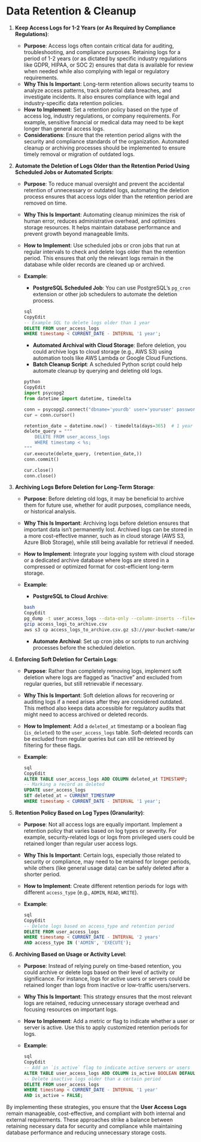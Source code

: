 # Data Retention & Cleanup

1. **Keep Access Logs for 1-2 Years (or As Required by Compliance Regulations)**:
    - **Purpose**: Access logs often contain critical data for auditing, troubleshooting, and compliance purposes. Retaining logs for a period of 1-2 years (or as dictated by specific industry regulations like GDPR, HIPAA, or SOC 2) ensures that data is available for review when needed while also complying with legal or regulatory requirements.
    - **Why This Is Important**: Long-term retention allows security teams to analyze access patterns, track potential data breaches, and investigate incidents. It also ensures compliance with legal and industry-specific data retention policies.
    - **How to Implement**: Set a retention policy based on the type of access log, industry regulations, or company requirements. For example, sensitive financial or medical data may need to be kept longer than general access logs.
    - **Considerations**: Ensure that the retention period aligns with the security and compliance standards of the organization. Automated cleanup or archiving processes should be implemented to ensure timely removal or migration of outdated logs.
2. **Automate the Deletion of Logs Older than the Retention Period Using Scheduled Jobs or Automated Scripts**:
    - **Purpose**: To reduce manual oversight and prevent the accidental retention of unnecessary or outdated logs, automating the deletion process ensures that access logs older than the retention period are removed on time.
    - **Why This Is Important**: Automating cleanup minimizes the risk of human error, reduces administrative overhead, and optimizes storage resources. It helps maintain database performance and prevent growth beyond manageable limits.
    - **How to Implement**: Use scheduled jobs or cron jobs that run at regular intervals to check and delete logs older than the retention period. This ensures that only the relevant logs remain in the database while older records are cleaned up or archived.
    - **Example**:
        - **PostgreSQL Scheduled Job**: You can use PostgreSQL’s `pg_cron` extension or other job schedulers to automate the deletion process.
        
        ```sql
        sql
        CopyEdit
        -- Example SQL to delete logs older than 1 year
        DELETE FROM user_access_logs
        WHERE timestamp < CURRENT_DATE - INTERVAL '1 year';
        
        ```
        
        - **Automated Archival with Cloud Storage**:
        Before deletion, you could archive logs to cloud storage (e.g., AWS S3) using automation tools like AWS Lambda or Google Cloud Functions.
        - **Batch Cleanup Script**: A scheduled Python script could help automate cleanup by querying and deleting old logs.
        
        ```python
        python
        CopyEdit
        import psycopg2
        from datetime import datetime, timedelta
        
        conn = psycopg2.connect("dbname='yourdb' user='youruser' password='yourpassword'")
        cur = conn.cursor()
        
        retention_date = datetime.now() - timedelta(days=365)  # 1 year
        delete_query = """
            DELETE FROM user_access_logs
            WHERE timestamp < %s;
        """
        cur.execute(delete_query, (retention_date,))
        conn.commit()
        
        cur.close()
        conn.close()
        
        ```
        
3. **Archiving Logs Before Deletion for Long-Term Storage**:
    - **Purpose**: Before deleting old logs, it may be beneficial to archive them for future use, whether for audit purposes, compliance needs, or historical analysis.
    - **Why This Is Important**: Archiving logs before deletion ensures that important data isn’t permanently lost. Archived logs can be stored in a more cost-effective manner, such as in cloud storage (AWS S3, Azure Blob Storage), while still being available for retrieval if needed.
    - **How to Implement**: Integrate your logging system with cloud storage or a dedicated archive database where logs are stored in a compressed or optimized format for cost-efficient long-term storage.
    - **Example**:
        - **PostgreSQL to Cloud Archive**:
        
        ```bash
        bash
        CopyEdit
        pg_dump -t user_access_logs --data-only --column-inserts --file=access_logs_to_archive.csv
        gzip access_logs_to_archive.csv
        aws s3 cp access_logs_to_archive.csv.gz s3://your-bucket-name/archived_logs/2023/
        
        ```
        
        - **Automate Archival**:
        Set up cron jobs or scripts to run archiving processes before the scheduled deletion.
4. **Enforcing Soft Deletion for Certain Logs**:
    - **Purpose**: Rather than completely removing logs, implement soft deletion where logs are flagged as “inactive” and excluded from regular queries, but still retrievable if necessary.
    - **Why This Is Important**: Soft deletion allows for recovering or auditing logs if a need arises after they are considered outdated. This method also keeps data accessible for regulatory audits that might need to access archived or deleted records.
    - **How to Implement**: Add a `deleted_at` timestamp or a boolean flag (`is_deleted`) to the `user_access_logs` table. Soft-deleted records can be excluded from regular queries but can still be retrieved by filtering for these flags.
    - **Example**:
        
        ```sql
        sql
        CopyEdit
        ALTER TABLE user_access_logs ADD COLUMN deleted_at TIMESTAMP;
        -- Marking a record as deleted
        UPDATE user_access_logs
        SET deleted_at = CURRENT_TIMESTAMP
        WHERE timestamp < CURRENT_DATE - INTERVAL '1 year';
        
        ```
        
5. **Retention Policy Based on Log Types (Granularity)**:
    - **Purpose**: Not all access logs are equally important. Implement a retention policy that varies based on log types or severity. For example, security-related logs or logs from privileged users could be retained longer than regular user access logs.
    - **Why This Is Important**: Certain logs, especially those related to security or compliance, may need to be retained for longer periods, while others (like general usage data) can be safely deleted after a shorter period.
    - **How to Implement**: Create different retention periods for logs with different `access_type` (e.g., `ADMIN`, `READ`, `WRITE`).
    - **Example**:
        
        ```sql
        sql
        CopyEdit
        -- Delete logs based on access_type and retention period
        DELETE FROM user_access_logs
        WHERE timestamp < CURRENT_DATE - INTERVAL '2 years'
        AND access_type IN ('ADMIN', 'EXECUTE');
        
        ```
        
6. **Archiving Based on Usage or Activity Level**:
    - **Purpose**: Instead of relying purely on time-based retention, you could archive or delete logs based on their level of activity or significance. For instance, logs for active users or servers could be retained longer than logs from inactive or low-traffic users/servers.
    - **Why This Is Important**: This strategy ensures that the most relevant logs are retained, reducing unnecessary storage overhead and focusing resources on important logs.
    - **How to Implement**: Add a metric or flag to indicate whether a user or server is active. Use this to apply customized retention periods for logs.
    - **Example**:
        
        ```sql
        sql
        CopyEdit
        -- Add an `is_active` flag to indicate active servers or users
        ALTER TABLE user_access_logs ADD COLUMN is_active BOOLEAN DEFAULT TRUE;
        -- Delete inactive logs older than a certain period
        DELETE FROM user_access_logs
        WHERE timestamp < CURRENT_DATE - INTERVAL '1 year'
        AND is_active = FALSE;
        
        ```
        

By implementing these strategies, you ensure that the **User Access Logs** remain manageable, cost-effective, and compliant with both internal and external requirements. These approaches strike a balance between retaining necessary data for security and compliance while maintaining database performance and reducing unnecessary storage costs.